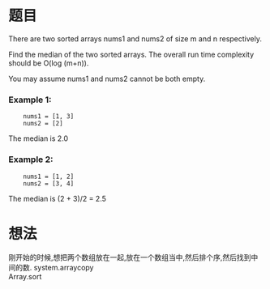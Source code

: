 # 题目

There are two sorted arrays nums1 and nums2 of size m and n respectively.  

Find the median of the two sorted arrays. The overall run time complexity should be O(log (m+n)).  

You may assume nums1 and nums2 cannot be both empty.  

### Example 1:  

        nums1 = [1, 3]
        nums2 = [2]

The median is 2.0  
### Example 2:  

        nums1 = [1, 2]
        nums2 = [3, 4]

The median is (2 + 3)/2 = 2.5   

# 想法
刚开始的时候,想把两个数组放在一起,放在一个数组当中,然后排个序,然后找到中间的数.
system.arraycopy  
Array.sort  